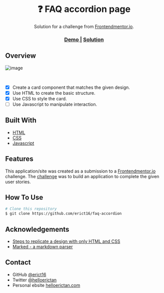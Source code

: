 <!-- Please update value in the {}  -->

<h1 align="center">❓ FAQ accordion page</h1>

<div align="center">
   Solution for a challenge from  <a href="https://www.frontendmentor.io/" target="_blank">Frontendmentor.io</a>.
</div>

<div align="center">
  <h3>
    <a href="https://erict16.github.io/faq-accordion/">
      Demo
    </a>
    <span> | </span>
    <a href="https://www.frontendmentor.io/solutions/faq-according-page-built-with-vanila-javascript-5ovk8xZYj8">
      Solution
    </a>
  </h3>
</div>


<!-- OVERVIEW -->

## Overview

![image](https://github.com/erict16/faq-accordion/assets/83531295/0d02dc0e-41e2-4b74-877b-b87d34775a3e)


<br/>

- [x] Create a card component that matches the given design.
- [x] Use HTML to create the basic structure.
- [x] Use CSS to style the card.
- [ ] Use Javascript to manipulate interaction.

## Built With

<!-- This section should list any major frameworks that you built your project using. Here are a few examples.-->

- [HTML](https://developer.mozilla.org/en-US/docs/Learn/Getting_started_with_the_web/HTML_basics)
- [CSS](https://web.dev/learn/css)
- [Javascript](https://developer.mozilla.org/en-US/docs/Web/JavaScript)

## Features

<!-- List the features of your application or follow the template. Don't share the figma file here :) -->

This application/site was created as a submission to a [Frontendmentor.io](https://www.frontendmentor.io/) challenge. The [challenge](https://www.frontendmentor.io/challenges/product-preview-card-component-GO7UmttRfa) was to build an application to complete the given user stories.



## How To Use

<!-- Example: -->

```bash
# Clone this repository
$ git clone https://github.com/erict16/faq-accordion
```

## Acknowledgements

<!-- This section should list any articles or add-ons/plugins that helps you to complete the project. This is optional but it will help you in the future. For example: -->

- [Steps to replicate a design with only HTML and CSS](https://devchallenges-blogs.web.app/how-to-replicate-design/)
- [Marked - a markdown parser](https://github.com/chjj/marked)

## Contact

- GitHub [@erict16](https://github.com/erict16)
- Twitter [@helloerictan](https://twitter.com/helloerictan)
- Personal ebsite [helloerictan.com](https://helloerictan.com)
